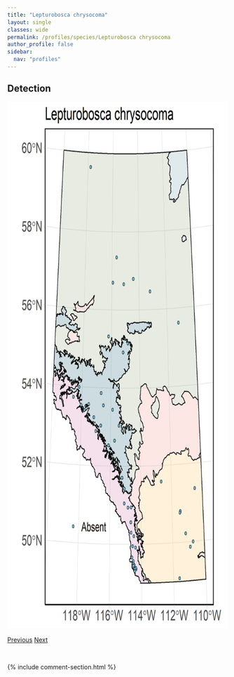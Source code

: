 ```yaml
---
title: "Lepturobosca chrysocoma"
layout: single
classes: wide
permalink: /profiles/species/Lepturobosca chrysocoma
author_profile: false
sidebar:
  nav: "profiles"
---
```


<h2>Detection</h2>

<a href="/assets/figures/species/Lepturobosca chrysocoma/range-map.png">
<img src="/assets/figures/species/Lepturobosca chrysocoma/range-map.png" height = "1200" width = "800">
</a>

<a href="/profiles/species/Lasioglossum zonulum" class="pagination--pager" title="PreviousName">Previous</a> <a href="/profiles/species/Megachile centuncularis" class="pagination--pager" title="NextName">Next</a>

<p>&nbsp;</p>

{% include comment-section.html %}
